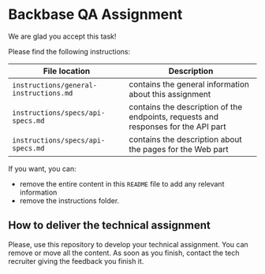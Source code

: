 # Backbase QA Assignment

We are glad you accept this task! 

Please find the following instructions:

| File location                          | Description                                                                        |
|----------------------------------------|------------------------------------------------------------------------------------|
| `instructions/general-instructions.md` | contains the general information about this assignment                             | 
| `instructions/specs/api-specs.md`      | contains the description of the endpoints, requests and responses for the API part |
| `instructions/specs/api-specs.md`      | contains the description about the pages for the Web part                          | 

If you want, you can:

* remove the entire content in this `README` file to add any relevant information
* remove the instructions folder.

## How to deliver the technical assignment

Please, use this repository to develop your technical assignment. You can remove or move all the content.
As soon as you finish, contact the tech recruiter giving the feedback you finish it.

